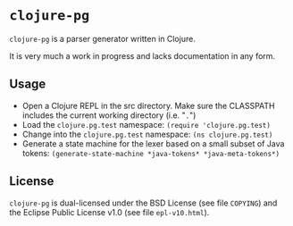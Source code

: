 `clojure-pg`
============

`clojure-pg` is a parser generator written in Clojure.

It is very much a work in progress and lacks documentation in any form.

Usage
-----

* Open a Clojure REPL in the src directory. Make sure the CLASSPATH includes the current working directory (i.e. "`.`")
* Load the `clojure.pg.test` namespace: `(require 'clojure.pg.test)`
* Change into the `clojure.pg.test` namespace: `(ns clojure.pg.test)`
* Generate a state machine for the lexer based on a small subset of Java tokens: `(generate-state-machine *java-tokens* *java-meta-tokens*)`

License
-------

`clojure-pg` is dual-licensed under the BSD License (see file `COPYING`) and the Eclipse Public License v1.0 (see file `epl-v10.html`).
